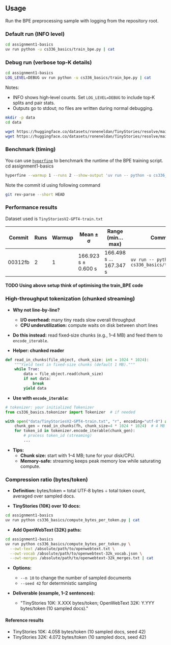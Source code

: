 ## Usage

Run the BPE preprocessing sample with logging from the repository root.

### Default run (INFO level)
```bash
cd assignment1-basics
uv run python -u cs336_basics/train_bpe.py | cat
```

### Debug run (verbose top‑K details)
```bash
cd assignment1-basics
LOG_LEVEL=DEBUG uv run python -u cs336_basics/train_bpe.py | cat
```

Notes:
- INFO shows high‑level counts. Set `LOG_LEVEL=DEBUG` to include top‑K splits and pair stats.
- Outputs go to stdout; no files are written during normal debugging.

``` sh
mkdir -p data
cd data

wget https://huggingface.co/datasets/roneneldan/TinyStories/resolve/main/TinyStoriesV2-GPT4-train.txt
wget https://huggingface.co/datasets/roneneldan/TinyStories/resolve/main/TinyStoriesV2-GPT4-valid.txt
```


### Benchmark (timing)
You can use [`hyperfine`](https://github.com/sharkdp/hyperfine) to benchmark the runtime of the BPE training script.
cd assignment1-basics
```bash
hyperfine --warmup 1 --runs 2 --show-output 'uv run -- python -u cs336_basics/train_bpe.py'
```

Note the commit id using following command
```bash
git rev-parse --short HEAD
```

### Performance results
Dataset used is `TinyStoriesV2-GPT4-train.txt`

| Commit  | Runs | Warmup | Mean ± σ              | Range (min…max)           | Command                                       |
|---------|------|--------|-----------------------|---------------------------|-----------------------------------------------|
| 00312fb | 2    | 1      | 166.923 s ± 0.600 s   | 166.498 s … 167.347 s     | `uv run -- python -u cs336_basics/train_bpe.py` |

#### TODO Using above setup think of optimising the train_BPE code

### High‑throughput tokenization (chunked streaming)

- **Why not line‑by‑line?**
  - **I/O overhead:** many tiny reads slow overall throughput
  - **CPU underutilization:** compute waits on disk between short lines

- **Do this instead:** read fixed‑size chunks (e.g., 1–4 MB) and feed them to `encode_iterable`.

- **Helper: chunked reader**

```python
def read_in_chunks(file_object, chunk_size: int = 1024 * 1024):
    """Yield text in fixed-size chunks (default 1 MB)."""
    while True:
        data = file_object.read(chunk_size)
        if not data:
            break
        yield data
```

- **Use with `encode_iterable`:**

```python
# tokenizer: your initialized Tokenizer
from cs336_basics.tokonizer import Tokenizer  # if needed

with open("data/TinyStoriesV2-GPT4-train.txt", "r", encoding="utf-8") as fh:
    chunk_gen = read_in_chunks(fh, chunk_size=4 * 1024 * 1024)  # 4 MB
    for token_id in tokenizer.encode_iterable(chunk_gen):
        # process token_id (streaming)
        ...
```

- **Tips:**
  - **Chunk size:** start with 1–4 MB; tune for your disk/CPU.
  - **Memory‑safe:** streaming keeps peak memory low while saturating compute.

### Compression ratio (bytes/token)

- **Definition:** bytes/token = total UTF‑8 bytes ÷ total token count, averaged over sampled docs.

- **TinyStories (10K) over 10 docs:**
```bash
cd assignment1-basics
uv run python cs336_basics/compute_bytes_per_token.py | cat
```

- **Add OpenWebText (32K) paths:**
```bash
cd assignment1-basics
uv run python cs336_basics/compute_bytes_per_token.py \
  --owt-text /absolute/path/to/openwebtext.txt \
  --owt-vocab /absolute/path/to/openwebtext-32k_vocab.json \
  --owt-merges /absolute/path/to/openwebtext-32k_merges.txt | cat
```

- **Options:**
  - `--n 10` to change the number of sampled documents
  - `--seed 42` for deterministic sampling

- **Deliverable (example, 1–2 sentences):**
  - "TinyStories 10K: X.XXX bytes/token; OpenWebText 32K: Y.YYY bytes/token (10 sampled docs)."

#### Reference results

- TinyStories 10K: 4.058 bytes/token (10 sampled docs, seed 42)
- TinyStories 32K: 4.072 bytes/token (10 sampled docs, seed 42)
